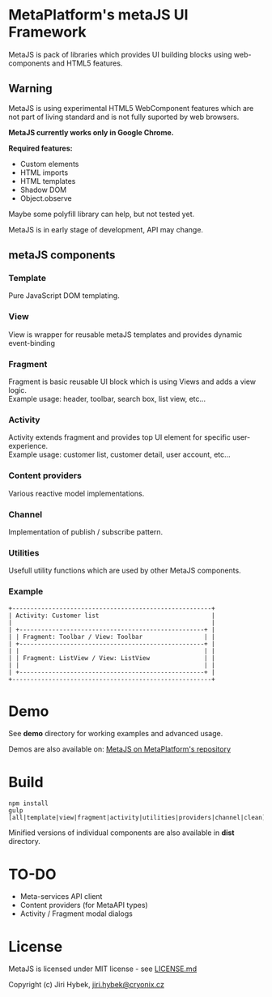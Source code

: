 # MetaPlatform's metaJS UI Framework
MetaJS is pack of libraries which provides UI building blocks using web-components and HTML5 features.

## Warning
MetaJS is using experimental HTML5 WebComponent features which are not part of living standard and is not fully suported by web browsers.

**MetaJS currently works only in Google Chrome.**

**Required features:**
- Custom elements
- HTML imports
- HTML templates
- Shadow DOM
- Object.observe

Maybe some polyfill library can help, but not tested yet.

MetaJS is in early stage of development, API may change.

## metaJS components

### Template
Pure JavaScript DOM templating.

### View
View is wrapper for reusable metaJS templates and provides dynamic event-binding

### Fragment
Fragment is basic reusable UI block which is using Views and adds a view logic.  
Example usage: header, toolbar, search box, list view, etc...

### Activity
Activity extends fragment and provides top UI element for specific user-experience.  
Example usage: customer list, customer detail, user account, etc...

### Content providers
Various reactive model implementations.

### Channel
Implementation of publish / subscribe pattern.

### Utilities
Usefull utility functions which are used by other MetaJS components.

### Example
```
+-------------------------------------------------------+
| Activity: Customer list                               |
|                                                       |
| +---------------------------------------------------+ |
| | Fragment: Toolbar / View: Toolbar                 | |
| +---------------------------------------------------+ |
| |                                                   | |
| | Fragment: ListView / View: ListView               | |
| |                                                   | |
| +---------------------------------------------------+ |
+-------------------------------------------------------+
```

# Demo
See **demo** directory for working examples and advanced usage.

Demos are also available on: [MetaJS on MetaPlatform's repository](http://repo.meta-platform.com/metajs/demo/)

# Build
```
npm install
gulp [all|template|view|fragment|activity|utilities|providers|channel|clean]
```

Minified versions of individual components are also available in **dist** directory.

# TO-DO
- Meta-services API client
- Content providers (for MetaAPI types)
- Activity / Fragment modal dialogs

# License
MetaJS is licensed under MIT license - see [LICENSE.md](./LICENSE.md)

Copyright (c) Jiri Hybek, jiri.hybek@cryonix.cz
